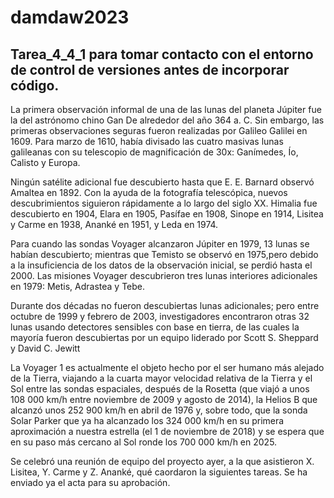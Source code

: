 # damdaw2023
Tarea_4_4_1 para tomar contacto con el entorno de control de versiones antes de incorporar código.
-------------------------------------------------------------------------------------------------
La primera observación informal de una de las lunas del planeta Júpiter fue la del astrónomo chino Gan De alrededor del año 364 a. C.
Sin embargo, las primeras observaciones seguras fueron realizadas por Galileo Galilei en 1609. Para marzo de 1610, había divisado las cuatro masivas lunas galileanas con su telescopio de magnificación de 30x: Ganímedes, Ío, Calisto y Europa. 

Ningún satélite adicional fue descubierto hasta que E. E. Barnard observó Amaltea en 1892.
Con la ayuda de la fotografía telescópica, nuevos descubrimientos siguieron rápidamente a lo largo del siglo XX. Himalia fue descubierto en 1904, Elara en 1905, Pasífae en 1908, Sinope en 1914, Lisitea y Carme en 1938, Ananké en 1951, y Leda en 1974.

Para cuando las sondas Voyager alcanzaron Júpiter en 1979, 13 lunas se habían descubierto; mientras que Temisto se observó en 1975,pero debido a la insuficiencia de los datos de la observación inicial, se perdió hasta el 2000. Las misiones Voyager descubrieron tres lunas interiores adicionales en 1979: Metis, Adrastea y Tebe.

Durante dos décadas no fueron descubiertas lunas adicionales; pero entre octubre de 1999 y febrero de 2003, investigadores encontraron otras 32 lunas usando detectores sensibles con base en tierra, de las cuales la mayoría fueron descubiertas por un equipo liderado por Scott S. Sheppard y David C. Jewitt

La Voyager 1 es actualmente el objeto hecho por el ser humano más alejado de la Tierra, viajando a la cuarta mayor velocidad relativa de la Tierra y el Sol entre las sondas espaciales, después de la Rosetta (que viajó a unos 108 000 km/h entre noviembre de 2009 y agosto de 2014), la Helios B que alcanzó unos 252 900 km/h en abril de 1976 y, sobre todo, que la sonda Solar Parker que ya ha alcanzado los 324 000 km/h en su primera aproximación a nuestra estrella (el 1 de noviembre de 2018) y se espera que en su paso más cercano al Sol ronde los 700 000 km/h en 2025.

Se celebró una reunión de equipo del proyecto ayer, a la que asistieron  X. Lisitea, Y. Carme y Z. Ananké, qué caordaron la siguientes tareas. Se ha enviado ya el acta para su aprobación.
